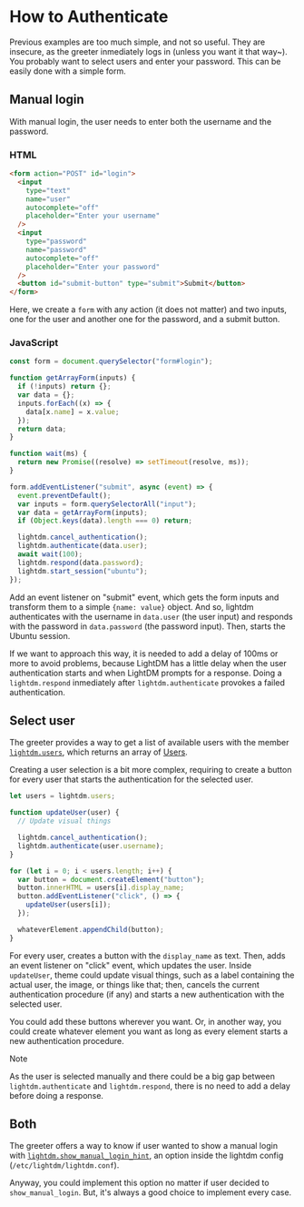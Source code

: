 # How to Authenticate

Previous examples are too much simple, and not so useful. They are insecure, as
the greeter inmediately logs in (unless you want it that way~). You probably
want to select users and enter your password. This can be easily done with a
simple form.

## Manual login

With manual login, the user needs to enter both the username and the password.

### HTML

```html
<form action="POST" id="login">
  <input
    type="text"
    name="user"
    autocomplete="off"
    placeholder="Enter your username"
  />
  <input
    type="password"
    name="password"
    autocomplete="off"
    placeholder="Enter your password"
  />
  <button id="submit-button" type="submit">Submit</button>
</form>
```

Here, we create a `form` with any action (it does not matter) and two inputs,
one for the user and another one for the password, and a submit button.

### JavaScript

```javascript
const form = document.querySelector("form#login");

function getArrayForm(inputs) {
  if (!inputs) return {};
  var data = {};
  inputs.forEach((x) => {
    data[x.name] = x.value;
  });
  return data;
}

function wait(ms) {
  return new Promise((resolve) => setTimeout(resolve, ms));
}

form.addEventListener("submit", async (event) => {
  event.preventDefault();
  var inputs = form.querySelectorAll("input");
  var data = getArrayForm(inputs);
  if (Object.keys(data).length === 0) return;

  lightdm.cancel_authentication();
  lightdm.authenticate(data.user);
  await wait(100);
  lightdm.respond(data.password);
  lightdm.start_session("ubuntu");
});
```

Add an event listener on "submit" event, which gets the form inputs and
transform them to a simple `{name: value}` object. And so, lightdm authenticates
with the username in `data.user` (the user input) and responds with the password
in `data.password` (the password input). Then, starts the Ubuntu session.

If we want to approach this way, it is needed to add a delay of 100ms or more to
avoid problems, because LightDM has a little delay when the user authentication
starts and when LightDM prompts for a response. Doing a `lightdm.respond`
inmediately after `lightdm.authenticate` provokes a failed authentication.

## Select user

The greeter provides a way to get a list of available users with the member
[`lightdm.users`](/docs/api/Greeter#lightdm-users), which returns an array of
[Users](/docs/api/User).

Creating a user selection is a bit more complex, requiring to create a button
for every user that starts the authentication for the selected user.

```javascript
let users = lightdm.users;

function updateUser(user) {
  // Update visual things

  lightdm.cancel_authentication();
  lightdm.authenticate(user.username);
}

for (let i = 0; i < users.length; i++) {
  var button = document.createElement("button");
  button.innerHTML = users[i].display_name;
  button.addEventListener("click", () => {
    updateUser(users[i]);
  });

  whateverElement.appendChild(button);
}
```

For every user, creates a button with the `display_name` as text. Then, adds an
event listener on "click" event, which updates the user. Inside `updateUser`,
theme could update visual things, such as a label containing the actual user,
the image, or things like that; then, cancels the current authentication
procedure (if any) and starts a new authentication with the selected user.

You could add these buttons wherever you want. Or, in another way, you could
create whatever element you want as long as every element starts a new
authentication procedure.

> [!NOTE]
>
> As the user is selected manually and there could be a big gap between
> `lightdm.authenticate` and `lightdm.respond`, there is no need to add a delay
> before doing a response.

## Both

The greeter offers a way to know if user wanted to show a manual login with
[`lightdm.show_manual_login_hint`](/docs/api/Greeter#lightdm-show-manual-login-hint),
an option inside the lightdm config (`/etc/lightdm/lightdm.conf`).

Anyway, you could implement this option no matter if user decided to
`show_manual_login`. But, it's always a good choice to implement every case.
